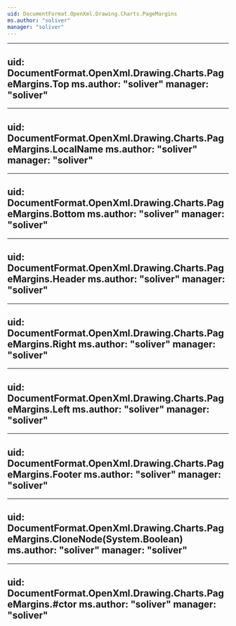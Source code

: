 ```yaml
---
uid: DocumentFormat.OpenXml.Drawing.Charts.PageMargins
ms.author: "soliver"
manager: "soliver"
---
```


---
uid: DocumentFormat.OpenXml.Drawing.Charts.PageMargins.Top
ms.author: "soliver"
manager: "soliver"
---

---
uid: DocumentFormat.OpenXml.Drawing.Charts.PageMargins.LocalName
ms.author: "soliver"
manager: "soliver"
---

---
uid: DocumentFormat.OpenXml.Drawing.Charts.PageMargins.Bottom
ms.author: "soliver"
manager: "soliver"
---

---
uid: DocumentFormat.OpenXml.Drawing.Charts.PageMargins.Header
ms.author: "soliver"
manager: "soliver"
---

---
uid: DocumentFormat.OpenXml.Drawing.Charts.PageMargins.Right
ms.author: "soliver"
manager: "soliver"
---

---
uid: DocumentFormat.OpenXml.Drawing.Charts.PageMargins.Left
ms.author: "soliver"
manager: "soliver"
---

---
uid: DocumentFormat.OpenXml.Drawing.Charts.PageMargins.Footer
ms.author: "soliver"
manager: "soliver"
---

---
uid: DocumentFormat.OpenXml.Drawing.Charts.PageMargins.CloneNode(System.Boolean)
ms.author: "soliver"
manager: "soliver"
---

---
uid: DocumentFormat.OpenXml.Drawing.Charts.PageMargins.#ctor
ms.author: "soliver"
manager: "soliver"
---

